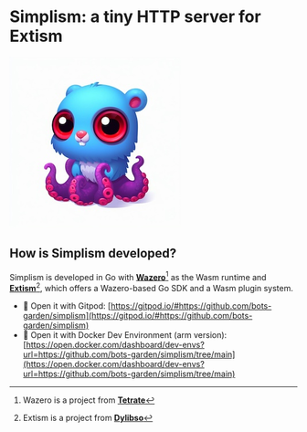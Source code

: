 # Simplism: a tiny HTTP server for Extism

![image](imgs/simplism-small-logo.jpeg)

## How is Simplism developed?

Simplism is developed in Go with **[Wazero](https://wazero.io/)**[^1] as the Wasm runtime and **[Extism](https://extism.org/)**[^2], which offers a Wazero-based Go SDK and a Wasm plugin system.

- 🍊 Open it with Gitpod: [https://gitpod.io/#https://github.com/bots-garden/simplism](https://gitpod.io/#https://github.com/bots-garden/simplism)
- 🐳 Open it with Docker Dev Environment (arm version): [https://open.docker.com/dashboard/dev-envs?url=https://github.com/bots-garden/simplism/tree/main](https://open.docker.com/dashboard/dev-envs?url=https://github.com/bots-garden/simplism/tree/main)

[^1]: Wazero is a project from **[Tetrate](https://tetrate.io/)**
[^2]: Extism is a project from **[Dylibso](https://dylibso.com/)**